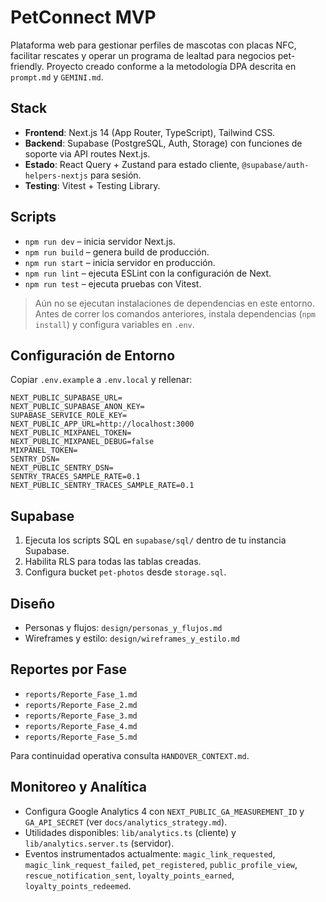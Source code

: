 # PetConnect MVP

Plataforma web para gestionar perfiles de mascotas con placas NFC, facilitar rescates y operar un programa de lealtad para negocios pet-friendly. Proyecto creado conforme a la metodología DPA descrita en `prompt.md` y `GEMINI.md`.

## Stack
- **Frontend**: Next.js 14 (App Router, TypeScript), Tailwind CSS.
- **Backend**: Supabase (PostgreSQL, Auth, Storage) con funciones de soporte via API routes Next.js.
- **Estado**: React Query + Zustand para estado cliente, `@supabase/auth-helpers-nextjs` para sesión.
- **Testing**: Vitest + Testing Library.

## Scripts
- `npm run dev` – inicia servidor Next.js.
- `npm run build` – genera build de producción.
- `npm run start` – inicia servidor en producción.
- `npm run lint` – ejecuta ESLint con la configuración de Next.
- `npm run test` – ejecuta pruebas con Vitest.

> Aún no se ejecutan instalaciones de dependencias en este entorno. Antes de correr los comandos anteriores, instala dependencias (`npm install`) y configura variables en `.env`.

## Configuración de Entorno
Copiar `.env.example` a `.env.local` y rellenar:
```
NEXT_PUBLIC_SUPABASE_URL=
NEXT_PUBLIC_SUPABASE_ANON_KEY=
SUPABASE_SERVICE_ROLE_KEY=
NEXT_PUBLIC_APP_URL=http://localhost:3000
NEXT_PUBLIC_MIXPANEL_TOKEN=
NEXT_PUBLIC_MIXPANEL_DEBUG=false
MIXPANEL_TOKEN=
SENTRY_DSN=
NEXT_PUBLIC_SENTRY_DSN=
SENTRY_TRACES_SAMPLE_RATE=0.1
NEXT_PUBLIC_SENTRY_TRACES_SAMPLE_RATE=0.1
```

## Supabase
1. Ejecuta los scripts SQL en `supabase/sql/` dentro de tu instancia Supabase.
2. Habilita RLS para todas las tablas creadas.
3. Configura bucket `pet-photos` desde `storage.sql`.

## Diseño
- Personas y flujos: `design/personas_y_flujos.md`
- Wireframes y estilo: `design/wireframes_y_estilo.md`

## Reportes por Fase
- `reports/Reporte_Fase_1.md`
- `reports/Reporte_Fase_2.md`
- `reports/Reporte_Fase_3.md`
- `reports/Reporte_Fase_4.md`
- `reports/Reporte_Fase_5.md`

Para continuidad operativa consulta `HANDOVER_CONTEXT.md`.

## Monitoreo y Analítica
- Configura Google Analytics 4 con `NEXT_PUBLIC_GA_MEASUREMENT_ID` y `GA_API_SECRET` (ver `docs/analytics_strategy.md`).
- Utilidades disponibles: `lib/analytics.ts` (cliente) y `lib/analytics.server.ts` (servidor).
- Eventos instrumentados actualmente: `magic_link_requested`, `magic_link_request_failed`, `pet_registered`, `public_profile_view`, `rescue_notification_sent`, `loyalty_points_earned`, `loyalty_points_redeemed`.
